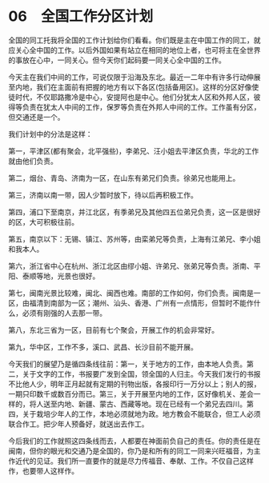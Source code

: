 # 06　全国工作分区计划


全国的同工托我将全国的工作计划给你们看看。你们既是主在中国工作的同工，就应关心全中国的工作。以后外国如果有站立在相同的地位上者，也可将主在全世界的事放在心中，一同关心。但今天你们起码要一同关心全中国的工作。

今天主在我们中间的工作，可说仅限于沿海及东北。最近一二年中有许多行动伸展至内地，我们在主面前有把握的地方有以下各区(包括备用区)。这样的分区好像使徒时代，不仅耶路撒冷是中心，安提阿也是中心。他们分犹太人区和外邦人区，彼得等负责在犹太人中间的工作，保罗等负责在外邦人中间的工作。工作虽有分区，但交通还是一个。

我们计划中的分法是这样：

第一，平津区(都有聚会，北平强些)，李弟兄、汪小姐去平津区负责，华北的工作就由他们负责。

第二，烟台、青岛、济南为一区，在山东有弟兄们负责。徐弟兄也能用上。

第三，济南以南一带，因人少暂时放下，待以后再积极工作。

第四，浦口下至南京，并江北区，有季弟兄及其他四五位弟兄负责，这一区是很好的区，大可积极往前。

第五，南京以下：无锡、镇江、苏州等，由栾弟兄等负责，上海有江弟兄、李小姐和我本人。

第六，浙江省中心在杭州、浙江北区由缪小姐、许弟兄、张弟兄等负责。浙南、平阳、泰顺等地，光景也很好。

第七，闽南光景比较难，闽北、闽西也难。南部的工作如何，你们负责。闽南是一区，由福清到南部为一区；潮州、汕头、香港、广州有一点情形，但暂时不能作什么，必须有刚强的人去那一带。

第八，东北三省为一区，目前有七个聚会，开展工作的机会非常好。

第九，华中区，工作不多，溪口、武昌、长沙目前不能开展。

今天我们的展望乃是循四条线往前：第一，关于地方的工作，由本地人负责。第二，关于文字的工作，书报要广发到全国，领全国的人归主。今天我们发行的书报不比他人少，明年正月起就有定期的刊物出版，各报印行一万分以上；别人的报，一期只印数千或数百分而已。第三，关于开展至内地的工作，区好像机关、差会一样的，将人送至内地、新疆、蒙古、西藏等地。现在已经有一个弟兄去四川。第四，关于栽培少年人的工作，本地必须就地为政。地方教会不能联合，但工人必须联合作工。把少年人预备好，就送出去作工。

今后我们的工作就照这四条线而去，人都要在神面前负自己的责任。你的责任是在闽南，但你的眼光和交通乃是全国的，你乃是和所有的同工一同来兴旺福音，为主作近代的见证。我们所一直要作的就是尽力传福音、奉献、工作。不仅自己这样作，也要带人这样作。


